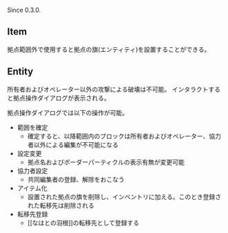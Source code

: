 Since 0.3.0.

## Item

拠点範囲外で使用すると拠点の旗(エンティティ)を設置することができる。

## Entity

所有者およびオペレーター以外の攻撃による破壊は不可能。
インタラクトすると拠点操作ダイアログが表示される。

拠点操作ダイアログでは以下の操作が可能。

- 範囲を確定
  - 確定すると、以降範囲内のブロックは所有者およびオペレーター、協力者以外による編集が不可能になる
- 設定変更
  - 拠点名およびボーダーパーティクルの表示有無が変更可能
- 協力者設定
  - 共同編集者の登録、解除をおこなう
- アイテム化
  - 設置された拠点の旗を削除し、インベントリに加える。このとき登録された転移先は削除される
- 転移先登録
  - [[なはとの羽根]]の転移先として登録する
